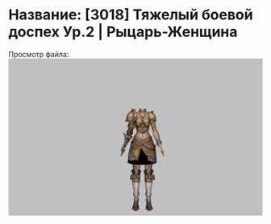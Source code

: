 # Название: [3018] Тяжелый боевой доспех Ур.2 | Рыцарь-Женщина

Просмотр файла:
![p010004.png](p010004.png)